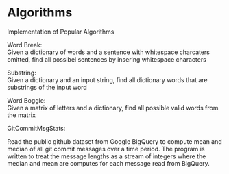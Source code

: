 # Algorithms
Implementation of Popular Algorithms

Word Break:                                                                                                                    
Given a dictionary of words and a sentence with whitespace charcaters omitted, find all possibel sentences by insering whitespace characters

Substring:                                                                                                                     
Given a dictionary and an input string, find all dictionary words that are substrings of the input word

Word Boggle:                                                                                                                     
Given a matrix of letters and a dictionary, find all possible valid words from the matrix

GitCommitMsgStats: 

Read the public github dataset from Google BigQuery to compute mean and median of all git commit messages over a time period. The program is written to treat the message lengths as a stream of integers where the median and mean are computes for each message read from BigQuery.  
